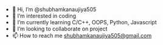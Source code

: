 - 👋 Hi, I’m @shubhamkanaujiya505
- 👀 I’m interested in coding
- 🌱 I’m currently learning C/C++, OOPS, Python, Javascript
- 💞️ I’m looking to collaborate on project 
- 📫 How to reach me shubhamkanaujiya505@gmail.com

<!---
shubhamkanaujiya505/shubhamkanaujiya505 is a ✨ special ✨ repository because its `README.md` (this file) appears on your GitHub profile.
You can click the Preview link to take a look at your changes.
--->

